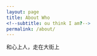 ```yaml
---
layout: page
title: About Who
<!--subtitle: ou think I am?-->
permalink: /about/
---
```


和心上人，走在大街上
